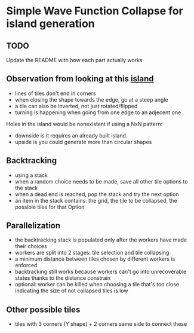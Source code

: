 # Simple Wave Function Collapse for island generation

## TODO
Update the README with how each part actually works

## Observation from looking at this [island](https://i.redd.it/uw9w6jiwjx231.png)

- lines of tiles don't end in corners
- when closing the shape towards the edge, go at a steep angle
- a tile can also be inverted, not just rotated/flipped
- turning is happening when going from one edge to an adjecent one

Holes in the island would be nonexistent if using a NxN pattern:
- downside is it requires an already built island
- upside is you could generate more than circular shapes

## Backtracking
- using a stack
- when a random choice needs to be made, save all other tile options to the stack
- when a dead end is reached, pop the stack and try the next option
- an item in the stack contains: the grid, the tile to be collapsed, the possible tiles for that Option

## Parallelization
- the backtracking stack is populated only after the workers have made their choices
- workers are split into 2 stages: tile selection and tile collapsing
- a minimum distance between tiles chosen by different workers is enforced
- backtracking still works because workers can't go into unrecoverable states thanks to the distance constrain
- optional: worker can be killed when choosing a tile that's too close indicating the size of not collapsed tiles is low

## Other possible tiles
- tiles with 3 corners (Y shape) + 2 corners same side to connect these